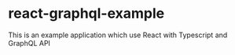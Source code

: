 # react-graphql-example
This is an example application which use React with Typescript and GraphQL API
